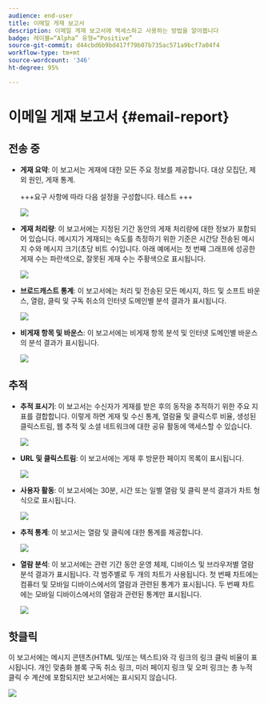 ```yaml
---
audience: end-user
title: 이메일 게재 보고서
description: 이메일 게재 보고서에 액세스하고 사용하는 방법을 알아봅니다
badge: 레이블=“Alpha” 유형=“Positive”
source-git-commit: d44cbd6b9bd417f79b07b735ac571a9bcf7a04f4
workflow-type: tm+mt
source-wordcount: '346'
ht-degree: 95%

---
```


# 이메일 게재 보고서 {#email-report}

## 전송 중

* **게재 요약**: 이 보고서는 게재에 대한 모든 주요 정보를 제공합니다. 대상 모집단, 제외 원인, 게재 통계.

  +++요구 사항에 따라 다음 설정을 구성합니다.
테스트
+++

  ![](assets/reporting3.png)

* **게재 처리량**: 이 보고서에는 지정된 기간 동안의 게재 처리량에 대한 정보가 포함되어 있습니다. 메시지가 게재되는 속도를 측정하기 위한 기준은 시간당 전송된 메시지 수와 메시지 크기(초당 비트 수)입니다. 아래 예에서는 첫 번째 그래프에 성공한 게재 수는 파란색으로, 잘못된 게재 수는 주황색으로 표시됩니다.

  ![](assets/reporting3bis.png)

* **브로드캐스트 통계**: 이 보고서에는 처리 및 전송된 모든 메시지, 하드 및 소프트 바운스, 열람, 클릭 및 구독 취소의 인터넷 도메인별 분석 결과가 표시됩니다.

  ![](assets/reporting4.png)

* **비게재 항목 및 바운스**: 이 보고서에는 비게재 항목 분석 및 인터넷 도메인별 바운스의 분석 결과가 표시됩니다.

  ![](assets/reporting5.png)

## 추적

* **추적 표시기**: 이 보고서는 수신자가 게재를 받은 후의 동작을 추적하기 위한 주요 지표를 결합합니다. 이렇게 하면 게재 및 수신 통계, 열람율 및 클릭스루 비율, 생성된 클릭스트림, 웹 추적 및 소셜 네트워크에 대한 공유 활동에 액세스할 수 있습니다.

  ![](assets/reporting6.png)

* **URL 및 클릭스트림**: 이 보고서에는 게재 후 방문한 페이지 목록이 표시됩니다.

  ![](assets/reporting7.png)

* **사용자 활동**: 이 보고서에는 30분, 시간 또는 일별 열람 및 클릭 분석 결과가 차트 형식으로 표시됩니다.

  ![](assets/reporting8.png)

* **추적 통계**: 이 보고서는 열람 및 클릭에 대한 통계를 제공합니다.

  ![](assets/reporting9.png)

* **열람 분석**: 이 보고서에는 관련 기간 동안 운영 체제, 디바이스 및 브라우저별 열람 분석 결과가 표시됩니다. 각 범주별로 두 개의 차트가 사용됩니다. 첫 번째 차트에는 컴퓨터 및 모바일 디바이스에서의 열람과 관련된 통계가 표시됩니다. 두 번째 차트에는 모바일 디바이스에서의 열람과 관련된 통계만 표시됩니다.

  ![](assets/reporting10.png)

## 핫클릭

이 보고서에는 메시지 콘텐츠(HTML 및/또는 텍스트)와 각 링크의 링크 클릭 비율이 표시됩니다. 개인 맞춤화 블록 구독 취소 링크, 미러 페이지 링크 및 오퍼 링크는 총 누적 클릭 수 계산에 포함되지만 보고서에는 표시되지 않습니다.

![](assets/reporting11.png)

